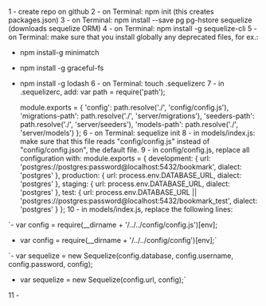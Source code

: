 1 - create repo on github
2 - on Terminal: npm init (this creates packages.json)
3 - on Terminal: npm install --save pg pg-hstore sequelize (downloads sequelize ORM)
4 - on Terminal: npm install -g sequelize-cli
5 - on Terminal: make sure that you install globally any deprecated files, for ex.:
  - npm install-g minimatch
  - npm install -g graceful-fs
  - npm install -g lodash
 6 - on Terminal: touch .sequelizerc
 7 - in .sequelizerc, add:
    var path = require('path');

    module.exports = {
      'config': path.resolve('./', 'config/config.js'),
      'migrations-path': path.resolve('./', 'server/migrations'),
      'seeders-path': path.resolve('./', 'server/seeders'),
      'models-path': path.resolve('./', 'server/models')
    };
6 - on Terminal: sequelize init
8 - in models/index.js: make sure that this file reads "config/config.js" instead of "config/config.json", the default file.
9 - in config/config.js, replace all configuration with:
    module.exports = {
        development: {
        url: 'postgres://postgres:password@localhost:5432/bookmark',
        dialect: 'postgres'
      },
        production: {
        url: process.env.DATABASE_URL,
        dialect: 'postgres'
      },
        staging: {
        url: process.env.DATABASE_URL,
        dialect: 'postgres'
      },
        test: {
        url: process.env.DATABASE_URL || 'postgres://postgres:password@localhost:5432/bookmark_test',
        dialect: 'postgres'
      }
    };
10 - in models/index.js, replace the following lines:

  `- var config = require(__dirname + '/../../config/config.js')[env];
  + var config = require(__dirname + '/../../config/config')[env];`

  `- var sequelize = new Sequelize(config.database, config.username, config.password, config);
  + var sequelize = new Sequelize(config.url, config);`

11 -
